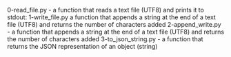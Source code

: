 0-read_file.py - a function that reads a text file (UTF8) and prints it to stdout:
1-write_file.py a function that appends a string at the end of a text file (UTF8) and returns the number of characters added
2-append_write.py - a function that appends a string at the end of a text file (UTF8) and returns the number of characters added
3-to_json_string.py - a function that returns the JSON representation of an object (string)
